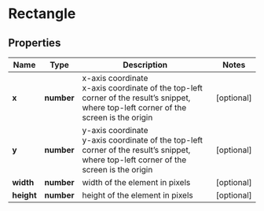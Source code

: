# Rectangle

## Properties

| Name | Type | Description | Notes |
|------------ | ------------- | ------------- | -------------|
**x** | **number** | x-axis coordinate<br>x-axis coordinate of the top-left corner of the result’s snippet, where top-left corner of the screen is the origin |[optional]|
**y** | **number** | y-axis coordinate<br>y-axis coordinate of the top-left corner of the result’s snippet, where top-left corner of the screen is the origin |[optional]|
**width** | **number** | width of the element in pixels |[optional]|
**height** | **number** | height of the element in pixels |[optional]|